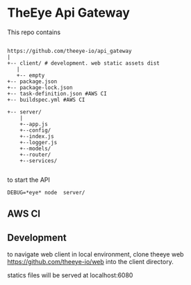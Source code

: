 
# TheEye Api Gateway

This repo contains

```

https://github.com/theeye-io/api_gateway
|
+-- client/ # development. web static assets dist
   |
   +-- empty
+-- package.json
+-- package-lock.json
+-- task-definition.json #AWS CI
+-- buildspec.yml #AWS CI

+-- server/
    |
    +--app.js
    +--config/
    +--index.js
    +--logger.js
    +--models/
    +--router/
    +--services/


```


to start the API

`DEBUG=*eye* node  server/`

## AWS CI


## Development

to navigate web client in local environment, clone theeye web https://github.com/theeye-io/web into the client directory. 

statics files will be served at localhost:6080
